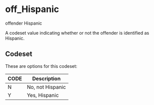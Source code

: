 
# off_Hispanic

offender Hispanic

A codeset value indicating whether or not the offender is identified as Hispanic.

## Codeset

These are options for this codeset:

| CODE   | Description      |
|--------|------------------|
| N      | No, not Hispanic |
| Y      | Yes, Hispanic    |

    